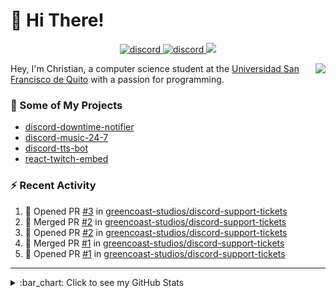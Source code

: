 # :wave: Hi There!

<p align="center">
  <a href="https://discord.gg/mhj3Zsv">
    <img alt="discord" src="https://img.shields.io/discord/730998659008823296.svg?label=&logo=discord&logoColor=ffffff&color=7389D8&labelColor=6A7EC2"/>
  </a>
  <a href="https://twitter.com/moonstar_x99">
    <img alt="discord" src="https://img.shields.io/twitter/follow/moonstar_x99?label=Follow%20Me%21&style=social"/>
  </a>
  <a href="https://badges.pufler.dev">
    <img src="https://badges.pufler.dev/visits/moonstar-x/moonstar-x?style=flat&logo=github">
  </a>
</p>

<img align="right" src="https://media.tenor.com/images/cb8fb20986aac7eef75c8ce6bc3997c0/tenor.gif" />

Hey, I'm Christian, a computer science student at the [Universidad San Francisco de Quito](http://www.usfq.edu.ec/Paginas/Inicio.aspx) with a passion for programming.

### :rocket: Some of My Projects

* [discord-downtime-notifier](https://github.com/moonstar-x/discord-downtime-notifier)
* [discord-music-24-7](https://github.com/moonstar-x/discord-music-24-7)
* [discord-tts-bot](https://github.com/moonstar-x/discord-tts-bot)
* [react-twitch-embed](https://github.com/moonstar-x/react-twitch-embed)

### :zap: Recent Activity

<!--START_SECTION:activity-->
1. 💪 Opened PR [#3](https://github.com//greencoast-studios/discord-support-tickets/pull/3) in [greencoast-studios/discord-support-tickets](https://github.com//greencoast-studios/discord-support-tickets)
2. 🎉 Merged PR [#2](https://github.com//greencoast-studios/discord-support-tickets/pull/2) in [greencoast-studios/discord-support-tickets](https://github.com//greencoast-studios/discord-support-tickets)
3. 💪 Opened PR [#2](https://github.com//greencoast-studios/discord-support-tickets/pull/2) in [greencoast-studios/discord-support-tickets](https://github.com//greencoast-studios/discord-support-tickets)
4. 🎉 Merged PR [#1](https://github.com//greencoast-studios/discord-support-tickets/pull/1) in [greencoast-studios/discord-support-tickets](https://github.com//greencoast-studios/discord-support-tickets)
5. 💪 Opened PR [#1](https://github.com//greencoast-studios/discord-support-tickets/pull/1) in [greencoast-studios/discord-support-tickets](https://github.com//greencoast-studios/discord-support-tickets)
<!--END_SECTION:activity-->

---

<details>
  <summary>
    :bar_chart: Click to see my GitHub Stats
  </summary>
  <p align="center">
    <br>
    <img alt="GitHub Stats" src="https://github-readme-stats.vercel.app/api?username=moonstar-x&count_private=true&show_icons=true&theme=dracula" />
    <br>
    <img alt="GitHub Top Languages" src="https://github-readme-stats.vercel.app/api/top-langs/?username=moonstar-x&layout=compact&theme=dracula" />
  </p>
</details>
